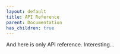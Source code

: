 ```yaml
---
layout: default
title: API Reference
parent: Documentation
has_children: true
---
```


And here is only API reference. Interesting...
